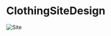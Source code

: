 # ClothingSiteDesign

![Site](https://github.com/[iamninad]/[ClothingSiteDesign]/blob/[master]/images/site.png?raw=true)
